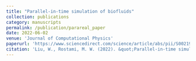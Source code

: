```yaml
---
title: "Parallel-in-time simulation of biofluids"
collection: publications
category: manuscripts
permalink: /publication/parareal_paper
date: 2022-06-02
venue: 'Journal of Computational Physics'
paperurl: 'https://www.sciencedirect.com/science/article/abs/pii/S0021999122004284'
citation: 'Liu, W., Rostami, M. W. (2022). &quot;Parallel-in-time simulation of biofluids.&quot; <i>Journal of Computational Physics</i>. 464, 111366.'
---
```


